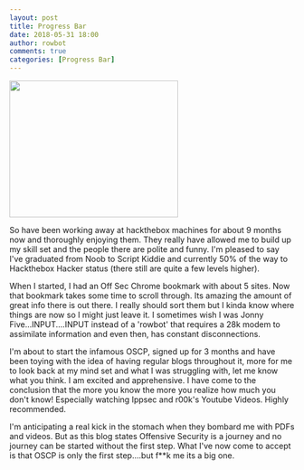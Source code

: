 ```yaml
---
layout: post
title: Progress Bar
date: 2018-05-31 18:00
author: rowbot
comments: true
categories: [Progress Bar]
---
```

<img class="size-full wp-image-152 aligncenter" src="http://offsecnewbie.com/wp-content/uploads/2018/05/rowbot-1.png" alt="" width="298" height="242" />

So have been working away at hackthebox machines for about 9 months now and thoroughly enjoying them. They really have allowed me to build up my skill set and the people there are polite and funny. I'm pleased to say I've graduated from Noob to Script Kiddie and currently 50% of the way to Hackthebox Hacker status (there still are quite a few levels higher).

When I started, I had an Off Sec Chrome bookmark with about 5 sites. Now that bookmark takes some time to scroll through. Its amazing the amount of great info there is out there. I really should sort them but I kinda know where things are now so I might just leave it. I sometimes wish I was Jonny Five...INPUT....INPUT instead of a 'rowbot' that requires a 28k modem to assimilate information and even then, has constant disconnections.

I'm about to start the infamous OSCP, signed up for 3 months and have been toying with the idea of having regular blogs throughout it, more for me to look back at my mind set and what I was struggling with, let me know what you think. I am excited and apprehensive. I have come to the conclusion that the more you know the more you realize how much you don't know! Especially watching Ippsec and r00k's Youtube Videos. Highly recommended.

I'm anticipating a real kick in the stomach when they bombard me with PDFs and videos. But as this blog states Offensive Security is a journey and no journey can be started without the first step. What I've now come to accept is that OSCP is only the first step....but f**k me its a big one.
